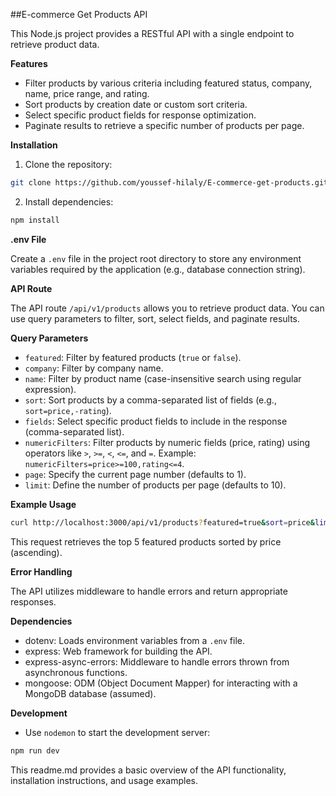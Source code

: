 ##E-commerce Get Products API

This Node.js project provides a RESTful API with a single endpoint to retrieve product data.

**Features**

* Filter products by various criteria including featured status, company, name, price range, and rating.
* Sort products by creation date or custom sort criteria.
* Select specific product fields for response optimization.
* Paginate results to retrieve a specific number of products per page.

**Installation**

1. Clone the repository:

```bash
git clone https://github.com/youssef-hilaly/E-commerce-get-products.git
```

2. Install dependencies:

```bash
npm install
```

**.env File**

Create a `.env` file in the project root directory to store any environment variables required by the application (e.g., database connection string).

**API Route**

The API route `/api/v1/products` allows you to retrieve product data. You can use query parameters to filter, sort, select fields, and paginate results.

**Query Parameters**

* `featured`: Filter by featured products (`true` or `false`).
* `company`: Filter by company name.
* `name`: Filter by product name (case-insensitive search using regular expression).
* `sort`: Sort products by a comma-separated list of fields (e.g., `sort=price,-rating`).
* `fields`: Select specific product fields to include in the response (comma-separated list).
* `numericFilters`: Filter products by numeric fields (price, rating) using operators like `>`, `>=`, `<`, `<=`, and `=`. Example: `numericFilters=price>=100,rating<=4`.
* `page`: Specify the current page number (defaults to 1).
* `limit`: Define the number of products per page (defaults to 10).

**Example Usage**

```bash
curl http://localhost:3000/api/v1/products?featured=true&sort=price&limit=5
```

This request retrieves the top 5 featured products sorted by price (ascending).

**Error Handling**

The API utilizes middleware to handle errors and return appropriate responses.

**Dependencies**

* dotenv: Loads environment variables from a `.env` file.
* express: Web framework for building the API.
* express-async-errors: Middleware to handle errors thrown from asynchronous functions.
* mongoose: ODM (Object Document Mapper) for interacting with a MongoDB database (assumed).

**Development**

* Use `nodemon` to start the development server:

```bash
npm run dev
```

This readme.md provides a basic overview of the API functionality, installation instructions, and usage examples.
